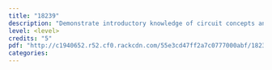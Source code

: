 ```yaml
---
title: "18239"
description: "Demonstrate introductory knowledge of circuit concepts and measurements for electronics"
level: <level>
credits: "5"
pdf: "http://c1940652.r52.cf0.rackcdn.com/55e3cd47ff2a7c0777000abf/18239.pdf"
categories:
---
```

